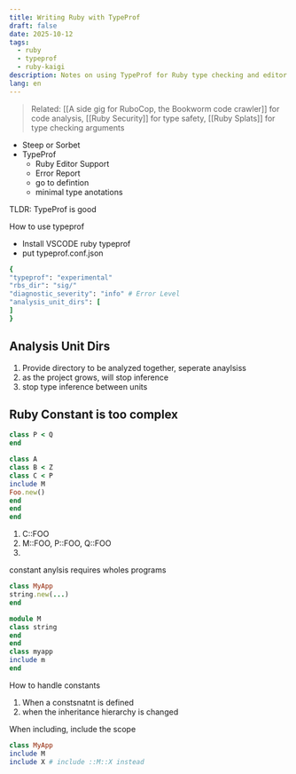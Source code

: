 ```yaml
---
title: Writing Ruby with TypeProf
draft: false
date: 2025-10-12
tags:
  - ruby
  - typeprof
  - ruby-kaigi
description: Notes on using TypeProf for Ruby type checking and editor support
lang: en
---
```


> Related: [[A side gig for RuboCop, the Bookworm code crawler]] for code analysis, [[Ruby Security]] for type safety, [[Ruby Splats]] for type checking arguments

* Steep or Sorbet 
* TypeProf
	* Ruby Editor Support
	* Error Report
	* go to defintion
	* minimal type anotations

TLDR: TypeProf is good

How to use typeprof
* Install VSCODE ruby typeprof
* put typeprof.conf.json

```ruby
{
"typeprof": "experimental"
"rbs_dir": "sig/"
"diagnostic_severity": "info" # Error Level
"analysis_unit_dirs": [
]
}
```

## Analysis Unit Dirs
1. Provide directory to be analyzed together, seperate anaylsiss
2. as the project grows, will stop inference
3. stop type inference between units


## Ruby Constant is too complex
```ruby
class P < Q
end

class A
class B < Z
class C < P
include M
Foo.new()
end
end
end
```
1. C::FOO
2. M::FOO, P::FOO, Q::FOO
3. 

constant anylsis requires wholes programs

```ruby
class MyApp
string.new(...)
end
```

```ruby
module M
class string
end
end
class myapp
include m
end
```

How to handle constants
1. When a constsnatnt is defined
2. when the inheritance hierarchy is changed

When including, include the scope

```ruby
class MyApp
include M
include X # include ::M::X instead
```
